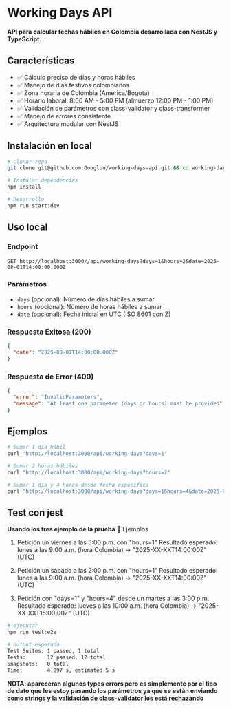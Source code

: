 # Working Days API

**API para calcular fechas hábiles en Colombia desarrollada con NestJS y TypeScript.**

## Características

- ✅ Cálculo preciso de días y horas hábiles
- ✅ Manejo de días festivos colombianos
- ✅ Zona horaria de Colombia (America/Bogota)
- ✅ Horario laboral: 8:00 AM - 5:00 PM (almuerzo 12:00 PM - 1:00 PM)
- ✅ Validación de parámetros con class-validator y class-transformer
- ✅ Manejo de errores consistente
- ✅ Arquitectura modular con NestJS

## Instalación en local

```bash
# Clonar repo
git clone git@github.com:Googluu/working-days-api.git && cd working-days-api

# Instalar dependencias
npm install

# Desarrollo
npm run start:dev
```

## Uso local

### Endpoint
```
GET http://localhost:3000//api/working-days?days=1&hours=2&date=2025-08-01T14:00:00.000Z
```

### Parámetros
- `days` (opcional): Número de días hábiles a sumar
- `hours` (opcional): Número de horas hábiles a sumar  
- `date` (opcional): Fecha inicial en UTC (ISO 8601 con Z)

### Respuesta Exitosa (200)
```json
{
  "date": "2025-08-01T14:00:00.000Z"
}
```

### Respuesta de Error (400)
```json
{
  "error": "InvalidParameters",
  "message": "At least one parameter (days or hours) must be provided"
}
```

## Ejemplos

```bash
# Sumar 1 día hábil
curl "http://localhost:3000/api/working-days?days=1"

# Sumar 2 horas hábiles
curl "http://localhost:3000/api/working-days?hours=2"

# Sumar 1 día y 4 horas desde fecha específica
curl "http://localhost:3000/api/working-days?days=1&hours=4&date=2025-04-10T15:00:00.000Z"
```

## Test con jest
**Usando los tres ejemplo de la prueba**
📌 Ejemplos

1. Petición un viernes a las 5:00 p.m. con "hours=1"
Resultado esperado: lunes a las 9:00 a.m. (hora Colombia) → "2025-XX-XXT14:00:00Z" (UTC)

2. Petición un sábado a las 2:00 p.m. con "hours=1"
Resultado esperado: lunes a las 9:00 a.m. (hora Colombia) → "2025-XX-XXT14:00:00Z" (UTC)

3. Petición con "days=1" y "hours=4" desde un martes a las 3:00 p.m.
Resultado esperado: jueves a las 10:00 a.m. (hora Colombia) → "2025-XX-XXT15:00:00Z" (UTC)
```bash
# ejecutar
npm run test:e2e

# output esperada
Test Suites: 1 passed, 1 total
Tests:       12 passed, 12 total
Snapshots:   0 total
Time:        4.897 s, estimated 5 s
```
**NOTA: apareceran algunos types errors pero es simplemente por el tipo de dato que les estoy pasando los parámetros ya que se están enviando como strings y la validación de class-validator los está rechazando**